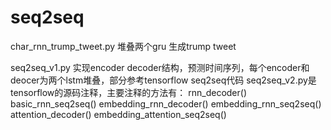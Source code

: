 # seq2seq
char_rnn_trump_tweet.py  堆叠两个gru 生成trump tweet

seq2seq_v1.py 实现encoder decoder结构，预测时间序列，每个encoder和deocer为两个lstm堆叠，部分参考tensorflow seq2seq代码
seq2seq_v2.py是tensorflow的源码注释，主要注释的方法有：
rnn_decoder()
basic_rnn_seq2seq()
embedding_rnn_decoder()
embedding_rnn_seq2seq()
attention_decoder()
embedding_attention_seq2seq()

